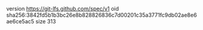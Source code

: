 version https://git-lfs.github.com/spec/v1
oid sha256:3842fd5b1b3bc26e8b828826836c7d00201c35a3771fc9db02ae8e6ae6ce5ac5
size 313

